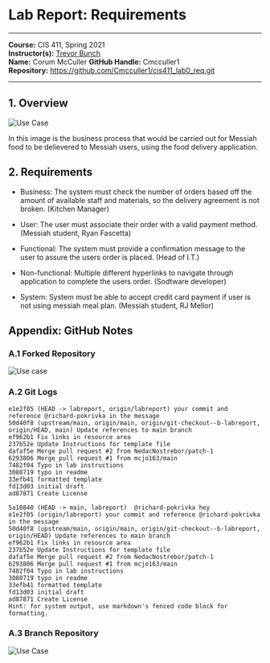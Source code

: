 # Lab Report: Requirements
___
**Course:** CIS 411, Spring 2021  
**Instructor(s):** [Trevor Bunch](https://github.com/trevordbunch)  
**Name:** Corum McCuller 
**GitHub Handle:** Cmcculler1  
**Repository:** https://github.com/Cmcculler1/cis411_lab0_req.git 
___

## 1. Overview



![Use Case](https://docs.google.com/drawings/d/e/2PACX-1vQ3LX-ntncsVKXqaj7ZQp6_v5FyNy4OlMff-_D74jFk918veTlx7LbVW44H-6lP70fWWRXXNuB2wJdE/pub?w=1323&h=721)  

In this image is the business process that would be carried out for Messiah food to be delievered to Messiah users, using the food delivery application.




## 2. Requirements
- Business: The system must check the number of orders based off the amount of available staff and materials, so the delivery agreement is not broken. (Kitchen Manager)

- User: The user must associate their order with a valid payment method. (Messiah student, Ryan Fascetta)

- Functional: The system must provide a confirmation message to the user to assure the users order is placed. (Head of I.T.)

- Non-functional: Multiple different hyperlinks to navigate through application to complete the users order. (Sodtware developer)

- System:  System must be able to accept credit card payment if user is not using messiah meal plan. (Messiah student, RJ Mellor) 






## Appendix: GitHub Notes

### A.1 Forked Repository
![Use case](https://docs.google.com/drawings/d/e/2PACX-1vSM21E6IrcEBCWQBCfFdIY3Kngd1a9Srk5YV8zVTyjsLpU3m6K3nM52SNMRf-j82rlTAui6_qznN01q/pub?w=1487&h=691)

### A.2 Git Logs
~~~
e1e2f05 (HEAD -> labreport, origin/labreport) your commit and reference @richard-pokrivka in the message
50d40f8 (upstream/main, origin/main, origin/git-checkout--b-labreport, origin/HEAD, main) Update references to main branch
ef962b1 Fix links in resource area
237b52e Update Instructions for template file
dafaf5e Merge pull request #2 from NedacNostrebor/patch-1
6293806 Merge pull request #1 from mcjo163/main
7482f04 Typo in lab instructions
3080719 typo in readme
33efb41 formatted template
fd13d03 initial draft
ad87871 Create License
~~~
~~~
5a10840 (HEAD -> main, labreport)  @richard-pokrivka hey
e1e2f05 (origin/labreport) your commit and reference @richard-pokrivka in the message
50d40f8 (upstream/main, origin/main, origin/git-checkout--b-labreport, origin/HEAD) Update references to main branch
ef962b1 Fix links in resource area
237b52e Update Instructions for template file
dafaf5e Merge pull request #2 from NedacNostrebor/patch-1
6293806 Merge pull request #1 from mcjo163/main
7482f04 Typo in lab instructions
3080719 typo in readme
33efb41 formatted template
fd13d03 initial draft
ad87871 Create License
Hint: for system output, use markdown's fenced code block for formatting.
~~~

### A.3 Branch Repository

![Use Case](https://docs.google.com/drawings/d/e/2PACX-1vRT24NLXNBIcqE1fx8q2Rf9vJ5pApJuzQUMN9QEUOVW30sqHFKttLaogthnjiatSFidMJPrua5buK1e/pub?w=960&h=720)

